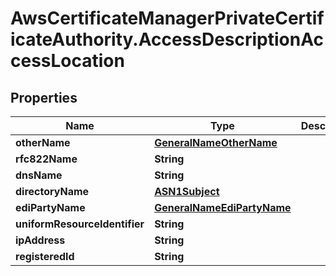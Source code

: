 # AwsCertificateManagerPrivateCertificateAuthority.AccessDescriptionAccessLocation

## Properties

Name | Type | Description | Notes
------------ | ------------- | ------------- | -------------
**otherName** | [**GeneralNameOtherName**](GeneralNameOtherName.md) |  | [optional] 
**rfc822Name** | **String** |  | [optional] 
**dnsName** | **String** |  | [optional] 
**directoryName** | [**ASN1Subject**](ASN1Subject.md) |  | [optional] 
**ediPartyName** | [**GeneralNameEdiPartyName**](GeneralNameEdiPartyName.md) |  | [optional] 
**uniformResourceIdentifier** | **String** |  | [optional] 
**ipAddress** | **String** |  | [optional] 
**registeredId** | **String** |  | [optional] 


